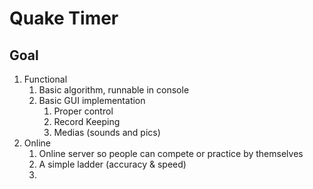 # Quake Timer 

## Goal

1. Functional 
   1. Basic algorithm, runnable in console
   2. Basic GUI implementation
      1. Proper control
      2. Record Keeping
      3. Medias (sounds and pics)
2. Online
   1. Online server so people can compete or practice by themselves
   2. A simple ladder (accuracy & speed)
   3. ​

